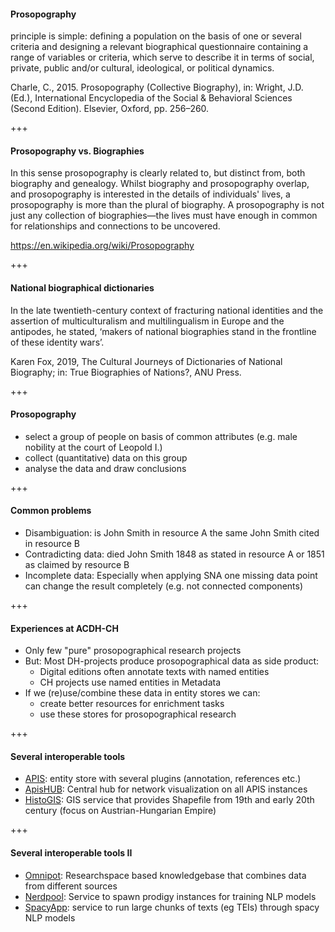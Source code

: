 #### Prosopography

principle is simple: defining a population on the basis of one or several criteria and designing a relevant biographical questionnaire containing a range of variables or criteria, which serve to describe it in terms of social, private, public and/or cultural, ideological, or political dynamics. <!-- .element: class="fragment" style="font-style:italic"-->

Charle, C., 2015. Prosopography (Collective Biography), in: Wright, J.D. (Ed.), International Encyclopedia of the Social & Behavioral Sciences (Second Edition). Elsevier, Oxford, pp. 256–260. <!-- .element: class="fragment" style="font-size:0.7em"-->

+++

#### Prosopography vs. Biographies

In this sense prosopography is clearly related to, but distinct from, both biography and genealogy. Whilst biography and prosopography overlap, and prosopography is interested in the details of individuals' lives, a prosopography is more than the plural of biography. A prosopography is not just any collection of biographies—the lives must have enough in common for relationships and connections to be uncovered. <!-- .element: class="fragment" style="font-style:italic"-->

https://en.wikipedia.org/wiki/Prosopography <!-- .element: class="fragment" style="font-size:0.7em"-->


+++


#### National biographical dictionaries

In the late twentieth-century context of fracturing national identities and the assertion of multiculturalism and multilingualism in Europe and the antipodes, he stated, ‘makers of national biographies stand in the frontline of these identity wars’. <!-- .element: class="fragment" style="font-style:italic"-->

Karen Fox, 2019, The Cultural Journeys of Dictionaries of National Biography; in: True Biographies of Nations?,  ANU Press. <!-- .element: class="fragment" style="font-size:0.7em"-->

+++

#### Prosopography

* select a group of people on basis of common attributes (e.g. male nobility at the court of Leopold I.)<!-- .element: class="fragment" -->
* collect (quantitative) data on this group<!-- .element: class="fragment" -->
* analyse the data and draw conclusions<!-- .element: class="fragment" -->

+++

#### Common problems

* Disambiguation: is John Smith in resource A the same John Smith cited in resource B<!-- .element: class="fragment" -->
* Contradicting data: died John Smith 1848 as stated in resource A or 1851 as claimed by resource B<!-- .element: class="fragment" -->
* Incomplete data: Especially when applying SNA one missing data point can change the result completely (e.g. not connected components)<!-- .element: class="fragment" -->

+++

#### Experiences at ACDH-CH

* Only few "pure" prosopographical research projects<!-- .element: class="fragment" -->
* But: Most DH-projects produce prosopographical data as side product: <!-- .element: class="fragment" -->
    - Digital editions often annotate texts with named entities<!-- .element: class="fragment" -->
    - CH projects use named entities in Metadata<!-- .element: class="fragment" -->
* If we (re)use/combine these data in entity stores we can:<!-- .element: class="fragment" -->
    - create better resources for enrichment tasks<!-- .element: class="fragment" -->
    - use these stores for prosopographical research<!-- .element: class="fragment" -->

+++

#### Several interoperable tools

* [APIS](https://apis.acdh.oeaw.ac.at): entity store with several plugins (annotation, references etc.)
* [ApisHUB](https://apis-hub.acdh-dev.oeaw.ac.at/): Central hub for network visualization on all APIS instances
* [HistoGIS](https://histogis.acdh.oeaw.ac.at/): GIS service that provides Shapefile from 19th and early 20th century (focus on Austrian-Hungarian Empire)

+++

#### Several interoperable tools II

* [Omnipot](https://omnipot.acdh-dev.oeaw.ac.at/): Researchspace based knowledgebase that combines data from different sources
* [Nerdpool](https://nerdpool.acdh-dev.oeaw.ac.at/): Service to spawn prodigy instances for training NLP models
* [SpacyApp](https://spacyapp.acdh-dev.oeaw.ac.at/): service to run large chunks of texts (eg TEIs) through spacy NLP models

